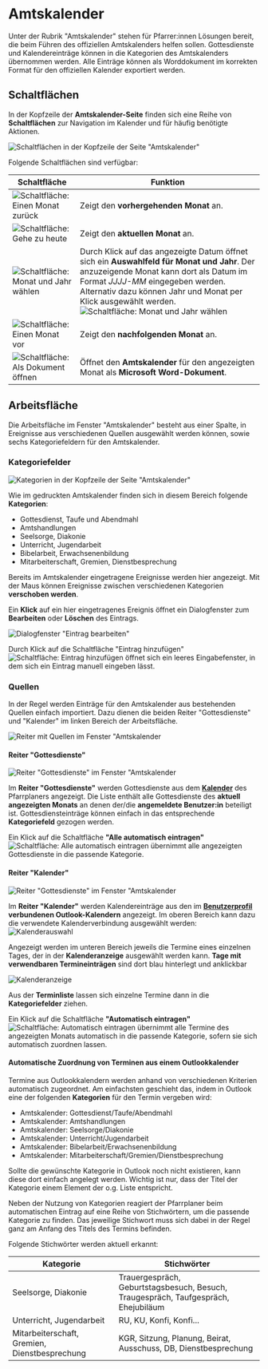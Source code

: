 Amtskalender
============

Unter der Rubrik "Amtskalender" stehen für Pfarrer:innen Lösungen bereit, die beim Führen des offiziellen Amtskalenders helfen sollen. Gottesdienste und Kalendereinträge können in die Kategorien des Amtskalenders übernommen werden. Alle Einträge können als Worddokument im korrekten Format für den offiziellen Kalender exportiert werden.

## Schaltflächen

In der Kopfzeile der **Amtskalender-Seite** finden sich eine Reihe von **Schaltflächen** zur Navigation im Kalender und für häufig benötigte Aktionen.

![Schaltflächen in der Kopfzeile der Seite "Amtskalender"](media/images/img_31.png)

Folgende Schaltflächen sind verfügbar:

| Schaltfläche | Funktion |
| --- | --- |
| ![Schaltfläche: Einen Monat zurück](media/images/img_32.png) | Zeigt den **vorhergehenden Monat** an. |
| ![Schaltfläche: Gehe zu heute](media/images/img_33.png) | Zeigt den **aktuellen Monat** an. |
| ![Schaltfläche: Monat und Jahr wählen](media/images/img_34.png) | Durch Klick auf das angezeigte Datum öffnet sich ein **Auswahlfeld für Monat und Jahr**. Der anzuzeigende Monat kann dort als Datum im Format *JJJJ-MM* eingegeben werden. Alternativ dazu können Jahr und Monat per Klick ausgewählt werden. ![Schaltfläche: Monat und Jahr wählen](media/images/img_37.png) |
| ![Schaltfläche: Einen Monat vor](media/images/img_35.png) | Zeigt den **nachfolgenden Monat** an. |
| ![Schaltfläche: Als Dokument öffnen](media/images/img_36.png) | Öffnet den **Amtskalender** für den angezeigten Monat als **Microsoft Word-Dokument**. |

## Arbeitsfläche

Die Arbeitsfläche im Fenster "Amtskalender" besteht aus einer Spalte, in Ereignisse aus verschiedenen Quellen ausgewählt werden können, sowie sechs Kategoriefeldern für den Amtskalender.

### Kategoriefelder

![Kategorien in der Kopfzeile der Seite "Amtskalender"](media/images/img_38.png)

Wie im gedruckten Amtskalender finden sich in diesem Bereich folgende **Kategorien**:

- Gottesdienst, Taufe und Abendmahl
- Amtshandlungen
- Seelsorge, Diakonie
- Unterricht, Jugendarbeit
- Bibelarbeit, Erwachsenenbildung
- Mitarbeiterschaft, Gremien, Dienstbesprechung

Bereits im Amtskalender eingetragene Ereignisse werden hier angezeigt. Mit der Maus können Ereignisse zwischen verschiedenen Kategorien **verschoben werden**.

Ein **Klick** auf ein hier eingetragenes Ereignis öffnet ein Dialogfenster zum **Bearbeiten** oder **Löschen** des Eintrags.

![Dialogfenster "Eintrag bearbeiten"](media/images/img_39.png)

Durch Klick auf die Schaltfläche "Eintrag hinzufügen" ![Schaltfläche: Eintrag hinzufügen](media/images/img_40.png) öffnet sich ein leeres Eingabefenster, in dem sich ein Eintrag manuell eingeben lässt.

### Quellen

In der Regel werden Einträge für den Amtskalender aus bestehenden Quellen einfach importiert. Dazu dienen die beiden Reiter "Gottesdienste" und "Kalender" im linken Bereich der Arbeitsfläche.

![Reiter mit Quellen im Fenster "Amtskalender](media/images/img_41.png)

#### Reiter "Gottesdienste"

![Reiter "Gottesdienste" im Fenster "Amtskalender](media/images/img_41.png)

Im **Reiter "Gottesdienste"** werden Gottesdienste aus dem **[Kalender](calendar)** des Pfarrplaners angezeigt. Die Liste enthält alle Gottesdienste des **aktuell angezeigten Monats** an denen der/die **angemeldete Benutzer:in** beteiligt ist. Gottesdiensteinträge können einfach in das entsprechende **Kategoriefeld** gezogen werden.

Ein Klick auf die Schaltfläche **"Alle automatisch eintragen"** ![Schaltfläche: Alle automatisch eintragen](media/images/img_42.png) übernimmt alle angezeigten Gottesdienste in die passende Kategorie.

#### Reiter "Kalender"

![Reiter "Gottesdienste" im Fenster "Amtskalender](media/images/img_43.png)

Im **Reiter "Kalender"** werden Kalendereinträge aus den im **[Benutzerprofil](user.profile)** **verbundenen Outlook-Kalendern** angezeigt. Im oberen Bereich kann dazu die verwendete Kalenderverbindung ausgewählt werden:
![Kalenderauswahl](media/images/img_44.png)

Angezeigt werden im unteren Bereich jeweils die Termine eines einzelnen Tages, der in der **Kalenderanzeige** ausgewählt werden kann. **Tage mit verwendbaren Termineinträgen** sind dort blau hinterlegt und anklickbar

![Kalenderanzeige](media/images/img_45.png)

Aus der **Terminliste** lassen sich einzelne Termine dann in die **Kategoriefelder** ziehen.

Ein Klick auf die Schaltfläche **"Automatisch eintragen"** ![Schaltfläche: Automatisch eintragen](media/images/img_46.png) übernimmt alle Termine des angezeigten Monats automatisch in die passende Kategorie, sofern sie sich automatisch zuordnen lassen.

#### Automatische Zuordnung von Terminen aus einem Outlookkalender

Termine aus Outlookkalendern werden anhand von verschiedenen Kriterien automatisch zugeordnet. Am einfachsten geschieht das, indem in Outlook eine der folgenden **Kategorien** für den Termin vergeben wird:

- Amtskalender: Gottesdienst/Taufe/Abendmahl
- Amtskalender: Amtshandlungen
- Amtskalender: Seelsorge/Diakonie
- Amtskalender: Unterricht/Jugendarbeit
- Amtskalender: Bibelarbeit/Erwachsenenbildung
- Amtskalender: Mitarbeiterschaft/Gremien/Dienstbesprechung

Sollte die gewünschte Kategorie in Outlook noch nicht existieren, kann diese dort einfach angelegt werden. Wichtig ist nur, dass der Titel der Kategorie einem Element der o.g. Liste entspricht.

Neben der Nutzung von Kategorien reagiert der Pfarrplaner beim automatischen Eintrag auf eine Reihe von Stichwörtern, um die passende Kategorie zu finden. Das jeweilige Stichwort muss sich dabei in der Regel ganz am Anfang des Titels des Termins befinden.

Folgende Stichwörter werden aktuell erkannt:

| Kategorie | Stichwörter |
| ---------- | ---------- |
| Seelsorge, Diakonie | Trauergespräch, Geburtstagsbesuch, Besuch, Traugespräch, Taufgespräch, Ehejubiläum |
| Unterricht, Jugendarbeit | RU, KU, Konfi, Konfi... |
| Mitarbeiterschaft, Gremien, Dienstbesprechung | KGR, Sitzung, Planung, Beirat, Ausschuss, DB, Dienstbesprechung |
